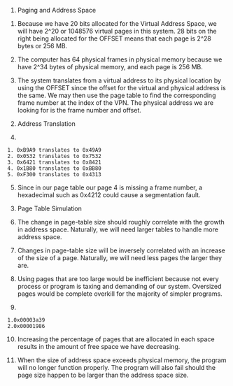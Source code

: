 1) Paging and Address Space
  1. Because we have 20 bits allocated for the Virtual Address Space, we will have 2^20 or 1048576 virtual pages in this system. 28 bits on the right being allocated for the OFFSET means that each page is 2^28 bytes or 256 MB.

  2. The computer has 64 physical frames in physical memory because we have 2^34 bytes of physical memory, and each page is 256 MB.

  3. The system translates from a virtual address to its physical location by using the OFFSET since the offset for the virtual and physical address is the same. We may then use the page table to find the corresponding frame number at the index of the VPN. The physical address we are looking for is the frame number and offset.

2) Address Translation
  4.
    1. 0xB9A9 translates to 0x49A9
    2. 0x0532 translates to 0x7532
    3. 0x6421 translates to 0x8421
    4. 0x1B80 translates to 0xBB80
    5. 0xF300 translates to 0x4313

  5. Since in our page table our page 4 is missing a frame number, a hexadecimal such as 0x4212 could cause a segmentation fault.

3) Page Table Simulation
  6. The change in page-table size should roughly correlate with the growth in address space. Naturally, we will need larger tables to handle more address space.

  7. Changes in page-table size will be inversely correlated with an increase of the size of a page. Naturally, we will need less pages the larger they are.

  8. Using pages that are too large would be inefficient because not every process or program is taxing and demanding of our system. Oversized pages would be complete overkill for the majority of simpler programs.

  9.
    1.0x00003a39
    2.0x00001986

  10. Increasing the percentage of pages that are allocated in each space results in the amount of free space we have decreasing.

  11. When the size of address space exceeds physical memory, the program will no longer function properly. The program will also fail should the page size happen to be larger than the address space size.
